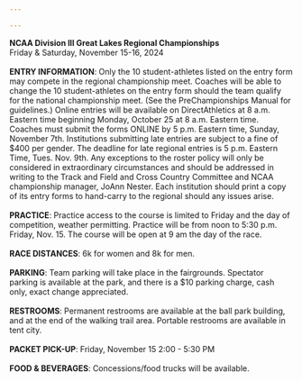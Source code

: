 ```yaml
---

---
```

**NCAA Division III Great Lakes Regional Championships**
\
Friday & Saturday, November 15-16, 2024
\
\
**ENTRY INFORMATION**: Only the 10 student-athletes listed on the entry form may compete in the regional championship meet. Coaches will be able to change the 10 student-athletes on the entry form should the team qualify for the national championship meet. (See the PreChampionships Manual for guidelines.) Online entries will be available on DirectAthletics at 8 a.m. Eastern time beginning Monday, October 25 at 8 a.m. Eastern time. Coaches must submit the forms ONLINE by 5 p.m. Eastern time, Sunday, November 7th. Institutions submitting late entries are subject to a fine of $400 per gender. The deadline for late regional entries is 5 p.m. Eastern Time, Tues. Nov. 9th.  Any exceptions to the roster policy will only be considered in extraordinary circumstances and should be addressed in writing to the Track and Field and Cross Country Committee and NCAA championship manager, JoAnn Nester. Each institution should print a copy of its entry forms to hand-carry to the regional should any issues arise.
\
\
**PRACTICE**: Practice access to the course is limited to Friday and the day of competition, weather permitting. Practice will be from noon to 5:30 p.m. Friday, Nov. 15. The course will be open at 9 am the day of the race. 
\
\
**RACE DISTANCES**: 6k for women and 8k for men.
\
\
**PARKING**: Team parking will take place in the fairgrounds. Spectator parking is available at the park, and there is a $10 parking charge, cash only, exact change appreciated. 
\
\
**RESTROOMS**: Permanent restrooms are available at the ball park building, and at the end of the walking trail area. Portable restrooms are available in tent city.
\
\
**PACKET PICK-UP**: Friday, November 15 2:00 - 5:30 PM
\
\
**FOOD & BEVERAGES**: Concessions/food trucks will be available.